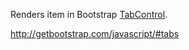 Renders item in Bootstrap [TabControl](/docs/controls/bootstrap/TabControl/{branch}).

<http://getbootstrap.com/javascript/#tabs>
